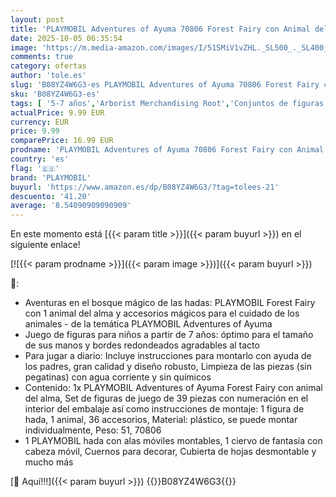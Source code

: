 ```yaml
---
layout: post
title: 'PLAYMOBIL Adventures of Ayuma 70806 Forest Fairy con Animal del Alma  A Partir de 7 años'
date: 2025-10-05 06:35:54
image: 'https://m.media-amazon.com/images/I/51SMiV1vZHL._SL500_._SL400_.jpg'
comments: true
category: ofertas
author: 'tole.es'
slug: 'B08YZ4W6G3-es PLAYMOBIL Adventures of Ayuma 70806 Forest Fairy con...'
sku: 'B08YZ4W6G3-es'
tags: [ '5-7 años','Arborist Merchandising Root','Conjuntos de figuras de juguete','Juguetes','Juguetes y juegos','Muñecos y figuras','Self Service','Special Features Stores','b6d17eda-2c26-45ed-a098-453a9f96e839_0','b6d17eda-2c26-45ed-a098-453a9f96e839_7701','playmobil','🇪🇸', ]
actualPrice: 9.99 EUR
currency: EUR
price: 9.99
comparePrice: 16.99 EUR
prodname: 'PLAYMOBIL Adventures of Ayuma 70806 Forest Fairy con Animal del Alma  A Partir de 7 años'
country: 'es'
flag: '🇪🇸'
brand: 'PLAYMOBIL'
buyurl: 'https://www.amazon.es/dp/B08YZ4W6G3/?tag=tolees-21'
descuento: '41.20'
average: '8.54090909090909'
---
```


En este momento está [{{< param title >}}]({{< param buyurl >}}) en el siguiente enlace!

[![{{< param prodname >}}]({{< param image >}})]({{< param buyurl >}})

🔎:

- Aventuras en el bosque mágico de las hadas: PLAYMOBIL Forest Fairy con 1 animal del alma y accesorios mágicos para el cuidado de los animales - de la temática PLAYMOBIL Adventures of Ayuma
- Juego de figuras para niños a partir de 7 años: óptimo para el tamaño de sus manos y bordes redondeados agradables al tacto
- Para jugar a diario: Incluye instrucciones para montarlo con ayuda de los padres, gran calidad y diseño robusto, Limpieza de las piezas (sin pegatinas) con agua corriente y sin químicos
- Contenido: 1x PLAYMOBIL Adventures of Ayuma Forest Fairy con animal del alma, Set de figuras de juego de 39 piezas con numeración en el interior del embalaje así como instrucciones de montaje: 1 figura de hada, 1 animal, 36 accesorios, Material: plástico, se puede montar individualmente, Peso: 51, 70806
- 1 PLAYMOBIL hada con alas móviles montables, 1 ciervo de fantasía con cabeza móvil, Cuernos para decorar, Cubierta de hojas desmontable y mucho más

[🛒 Aquí!!!]({{< param buyurl >}})
{{<world>}}B08YZ4W6G3{{</world>}}
